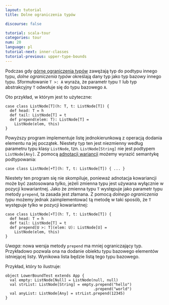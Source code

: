 ```yaml
---
layout: tutorial
title: Dolne ograniczenia typów

discourse: false

tutorial: scala-tour
categories: tour
num: 20
language: pl
tutorial-next: inner-classes
tutorial-previous: upper-type-bounds
---
```


Podczas gdy [górne ograniczenia typów](upper-type-bounds.html) zawężają typ do podtypu innego typu, *dolne ograniczenia typów* określają dany typ jako typ bazowy innego typu. Sformułowanie `T >: A` wyraża, że parametr typu `T` lub typ abstrakcyjny `T` odwołuje się do typu bazowego `A`.

Oto przykład, w którym jest to użyteczne:

```tut
case class ListNode[T](h: T, t: ListNode[T]) {
  def head: T = h
  def tail: ListNode[T] = t
  def prepend(elem: T): ListNode[T] =
    ListNode(elem, this)
}
```

Powyższy program implementuje listę jednokierunkową z operacją dodania elementu na jej początek. Niestety typ ten jest niezmienny według parametru typu klasy `ListNode`, tzn. `ListNode[String]` nie jest podtypem `ListNode[Any]`. Z pomocą [adnotacji wariancji](variances.html) możemy wyrazić semantykę podtypowania:

```
case class ListNode[+T](h: T, t: ListNode[T]) { ... }
```

Niestety ten program się nie skompiluje, ponieważ adnotacja kowariancji może być zastosowana tylko, jeżeli zmienna typu jest używana wyłącznie w pozycji kowariantnej. Jako że zmienna typu `T` występuje jako parametr typu metody `prepend`, ta zasada jest złamana. Z pomocą *dolnego ograniczenia typu* możemy jednak zaimplementować tą metodę w taki sposób, że `T` występuje tylko w pozycji kowariantnej:

```tut
case class ListNode[+T](h: T, t: ListNode[T]) {
  def head: T = h
  def tail: ListNode[T] = t
  def prepend[U >: T](elem: U): ListNode[U] =
    ListNode(elem, this)
}
```

_Uwaga:_ nowa wersja metody `prepend` ma mniej ograniczający typ. Przykładowo pozwala ona na dodanie obiektu typu bazowego elementów istniejącej listy. Wynikowa lista będzie listą tego typu bazowego.

Przykład, który to ilustruje:

```tut
object LowerBoundTest extends App {
  val empty: ListNode[Null] = ListNode(null, null)
  val strList: ListNode[String] = empty.prepend("hello")
                                       .prepend("world")
  val anyList: ListNode[Any] = strList.prepend(12345)
}
```

